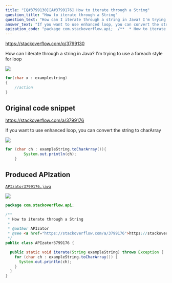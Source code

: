 ```yaml
---
title: "[Q#3799130][A#3799176] How to iterate through a String"
question_title: "How to iterate through a String"
question_text: "How can I iterate through a string in Java? I'm trying to use a foreach style for loop"
answer_text: "If you want to use enhanced loop, you can convert the string to charArray"
apization_code: "package com.stackoverflow.api;  /**  * How to iterate through a String  *  * @author APIzator  * @see <a href=\"https://stackoverflow.com/a/3799176\">https://stackoverflow.com/a/3799176</a>  */ public class APIzator3799176 {    public static void iterate(String exampleString) throws Exception {     for (char ch : exampleString.toCharArray()) {       System.out.println(ch);     }   } }"
---
```


https://stackoverflow.com/q/3799130

How can I iterate through a string in Java?
I&#x27;m trying to use a foreach style for loop


<div class="code-logo"><img src="/stackoverflow.png" /></div>

```java
for(char x : examplestring)
{
    //action
}
```


## Original code snippet

https://stackoverflow.com/a/3799176

If you want to use enhanced loop, you can convert the string to charArray

<div class="code-logo"><img src="/stackoverflow.png" /></div>

```java
for (char ch : exampleString.toCharArray()){
        System.out.println(ch);
    }
```

## Produced APIzation

[`APIzator3799176.java`](https://github.com/pasqualesalza/apization-temp-data/raw/master/search/APIzator3799176.java)

<div class="code-logo"><img src="/apizator.png" /></div>

```java
package com.stackoverflow.api;

/**
 * How to iterate through a String
 *
 * @author APIzator
 * @see <a href="https://stackoverflow.com/a/3799176">https://stackoverflow.com/a/3799176</a>
 */
public class APIzator3799176 {

  public static void iterate(String exampleString) throws Exception {
    for (char ch : exampleString.toCharArray()) {
      System.out.println(ch);
    }
  }
}

```